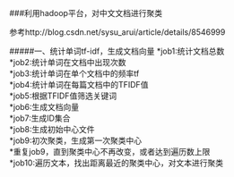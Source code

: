 ###利用hadoop平台，对中文文档进行聚类

参考http://blog.csdn.net/sysu_arui/article/details/8546999

#####一、统计单词tf-idf，生成文档向量
*job1:统计文档总数  
*job2:统计单词在文档中出现次数  
*job3:统计单词在单个文档中的频率tf  
*job4:统计单词在每篇文档中的TFIDF值  
*job5:根据TFIDF值筛选关键词  
*job6:生成文档向量  
*job7:生成ID集合  
*job8:生成初始中心文件  
*job9:初次聚类，生成第一次聚类中心  
*重复job9，直到聚类中心不再改变，或者达到遍历数上限  
*job10:遍历文本，找出距离最近的聚类中心，对文本进行聚类  

